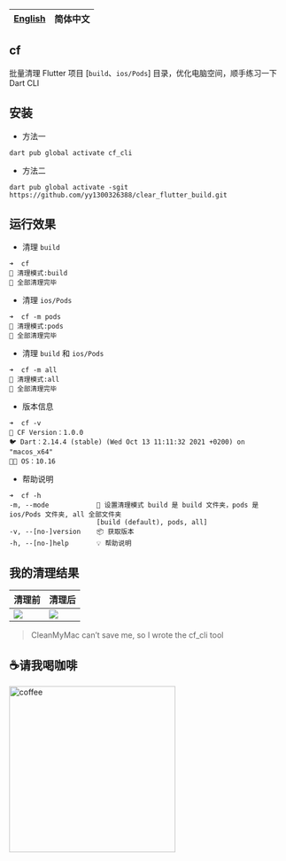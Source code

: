 | [English](README.md) | 简体中文 |
|-------|-------|

## cf

批量清理 Flutter 项目 [`build`、`ios/Pods`] 目录，优化电脑空间，顺手练习一下 Dart CLI

## 安装

- 方法一

```
dart pub global activate cf_cli
```

- 方法二

```
dart pub global activate -sgit https://github.com/yy1300326388/clear_flutter_build.git
```


## 运行效果

- 清理 `build` 

```
➜  cf
🚀 清理模式:build
🎉 全部清理完毕
```

- 清理 `ios/Pods`

```
➜  cf -m pods
🚀 清理模式:pods
🎉 全部清理完毕
```

- 清理 `build` 和 `ios/Pods`

```
➜  cf -m all
🚀 清理模式:all
🎉 全部清理完毕
```

- 版本信息

```
➜  cf -v
🚀 CF Version：1.0.0
🐦 Dart：2.14.4 (stable) (Wed Oct 13 11:11:32 2021 +0200) on "macos_x64"
🧑‍💻 OS：10.16
```

- 帮助说明

```
➜  cf -h
-m, --mode            🚀 设置清理模式 build 是 build 文件夹，pods 是 ios/Pods 文件夹, all 全部文件夹
                      [build (default), pods, all]
-v, --[no-]version    📦️ 获取版本
-h, --[no-]help       💡 帮助说明
```


## 我的清理结果

|清理前|清理后|
|--|--|
|![](https://user-images.githubusercontent.com/8764899/146867779-b0e86b0a-6e7f-473a-b4e1-d69fbfd5bc3c.png)|![](https://user-images.githubusercontent.com/8764899/146867789-b5284afa-c016-4727-a0a9-723ee3616c8f.png)|

> CleanMyMac can’t save me, so I wrote the cf_cli tool

## ☕请我喝咖啡

<a href="https://raw.githubusercontent.com/yy1300326388/yy1300326388/main/images/pay_qr_code/pay_qr_code.png">
    <img width="300" alt="coffee" src="https://raw.githubusercontent.com/yy1300326388/yy1300326388/main/images/pay_qr_code/pay_qr_code.png">
</a>
